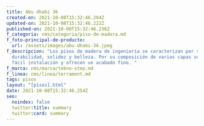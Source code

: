 ```yaml
---
title: Abu dhabi 36
created-on: 2021-10-08T15:32:46.204Z
updated-on: 2021-10-08T15:32:46.222Z
published-on: 2021-10-08T15:32:46.236Z
f_categoria: cms/categoria/piso-de-madera.md
f_foto-principal-de-producto:
  url: /assets/images/abu-dhabi-36.jpeg
f_descripcion: "Los pisos de madera de ingeniería se caracterizan por su
  durabilidad, solidez y belleza. Por su composición de varias capas son de
  fácil instalación y ofrecen un acabado fino. "
f_marca: cms/marca/tekno-step.md
f_linea: cms/linea/terramont.md
tags: pisos
layout: "[pisos].html"
date: 2021-10-08T15:32:46.254Z
seo:
  noindex: false
  twitter:title: summary
  twitter:card: summary
---
```

